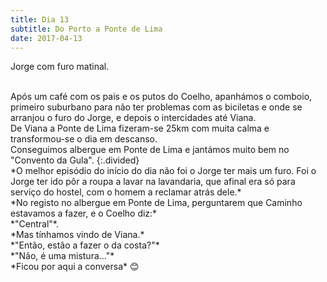```yaml
---
title: Dia 13
subtitle: Do Porto a Ponte de Lima
date: 2017-04-13
---
```


Jorge com furo matinal.

<br/>
Após um café com os pais e os putos do Coelho, apanhámos o comboio, primeiro suburbano para não ter problemas com as biciletas e onde se arranjou o furo do Jorge, e depois o intercidades até Viana.

<br/>
De Viana a Ponte de Lima fizeram-se 25km com muita calma e transformou-se o dia em descanso.

<br/>
Conseguimos albergue em Ponte de Lima e jantámos muito bem no "Convento da Gula".
{:.divided}

<br/>
*O melhor episódio do início do dia não foi o Jorge ter mais um furo. Foi o Jorge ter ido pôr a roupa a lavar na lavandaria, que afinal era só para serviço do hostel, com o homem a reclamar atrás dele.*

<br/>
*No registo no albergue em Ponte de Lima, perguntarem que Caminho estavamos a fazer, e o Coelho diz:*

<br/>
*"Central"*.

<br/>
*Mas tínhamos vindo de Viana.*

<br/>
*"Então, estão a fazer o da costa?"*

<br/>
*"Não, é uma mistura..."*

<br/>
*Ficou por aqui a conversa* 😊
